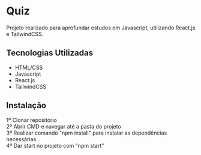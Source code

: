# Quiz

Projeto realizado para aprofundar estudos em Javascript, utilizando React.js e TailwindCSS.

## Tecnologias Utilizadas

- HTML/CSS  
- Javascript  
- React.js  
- TailwindCSS

## Instalação

1º Clonar repositório  
2º Abrir CMD e navegar até a pasta do projeto  
3º Realizar comando "npm install" para instalar as dependências necessárias.  
4º Dar start no projeto com "npm start"  

